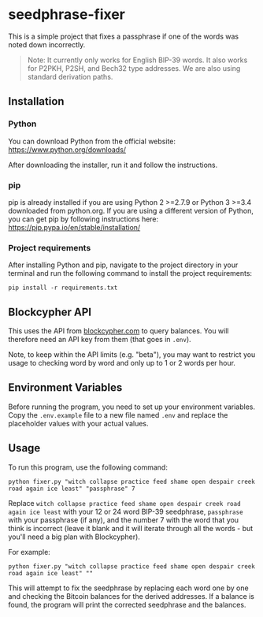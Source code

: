 # seedphrase-fixer

This is a simple project that fixes a passphrase if one of the words was noted down incorrectly.

> Note: It currently only works for English BIP-39 words. It also works for P2PKH, P2SH, and Bech32 type addresses. We are also using standard derivation paths.

## Installation

### Python

You can download Python from the official website: https://www.python.org/downloads/

After downloading the installer, run it and follow the instructions.

### pip

pip is already installed if you are using Python 2 >=2.7.9 or Python 3 >=3.4 downloaded from python.org. If you are using a different version of Python, you can get pip by following instructions here: https://pip.pypa.io/en/stable/installation/

### Project requirements

After installing Python and pip, navigate to the project directory in your terminal and run the following command to install the project requirements:

```
pip install -r requirements.txt
```

## Blockcypher API

This uses the API from [blockcypher.com](https://www.blockcypher.com) to query balances. You will therefore need an API key from them (that goes in `.env`).

Note, to keep within the API limits (e.g. "beta"), you may want to restrict you usage to checking word by word and only up to 1 or 2 words per hour.

## Environment Variables

Before running the program, you need to set up your environment variables. Copy the `.env.example` file to a new file named `.env` and replace the placeholder values with your actual values.

## Usage

To run this program, use the following command:

```
python fixer.py "witch collapse practice feed shame open despair creek road again ice least" "passphrase" 7
```

Replace `witch collapse practice feed shame open despair creek road again ice least` with your 12 or 24 word BIP-39 seedphrase, `passphrase` with your passphrase (if any), and the number 7 with the word that you think is incorrect (leave it blank and it will iterate through all the words - but you'll need a big plan with Blockcypher).

For example:

```
python fixer.py "witch collapse practice feed shame open despair creek road again ice least" ""
```

This will attempt to fix the seedphrase by replacing each word one by one and checking the Bitcoin balances for the derived addresses. If a balance is found, the program will print the corrected seedphrase and the balances.
